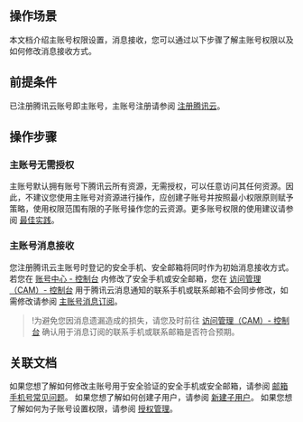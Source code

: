 ## 操作场景
本文档介绍主账号权限设置，消息接收，您可以通过以下步骤了解主账号权限以及如何修改消息接收方式。
## 前提条件
已注册腾讯云账号即主账号，主账号注册请参阅 [注册腾讯云](https://intl.cloud.tencent.com/document/product/378/17985)。
## 操作步骤
### 主账号无需授权
主账号默认拥有账号下腾讯云所有资源，无需授权，可以任意访问其任何资源。因此，不建议您使用主账号对资源进行操作，应创建子账号并按照最小权限原则赋予策略，使用权限范围有限的子账号操作您的云资源。更多账号权限的使用建议请参阅 [最佳实践](https://intl.cloud.tencent.com/document/product/598/10592)。
### 主账号消息接收
您注册腾讯云主账号时登记的安全手机、安全邮箱将同时作为初始消息接收方式。若您在 [账号中心 - 控制台](https://console.cloud.tencent.com/developer/security) 内修改了安全手机或安全邮箱，您在 [访问管理（CAM）- 控制台](https://console.cloud.tencent.com/cam) 用于腾讯云消息通知的联系手机或联系邮箱不会同步修改，如需修改请参阅 [主账号消息订阅](https://intl.cloud.tencent.com/document/product/598/34898)。
>!为避免您因消息遗漏造成的损失，请您及时前往 [访问管理（CAM）- 控制台](https://console.cloud.tencent.com/cam) 确认用于消息订阅的联系手机或联系邮箱是否符合预期。

## 关联文档
如果您想了解如何修改主账号用于安全验证的安全手机或安全邮箱，请参阅  [邮箱手机号常见问题](https://intl.cloud.tencent.com/document/product/378/17357)。
如果您想了解如何创建子用户，请参阅 [新建子用户](https://intl.cloud.tencent.com/document/product/598/13674)。
如果您想了解如何为子账号设置权限，请参阅 [授权管理](https://intl.cloud.tencent.com/document/product/598/10602)。






